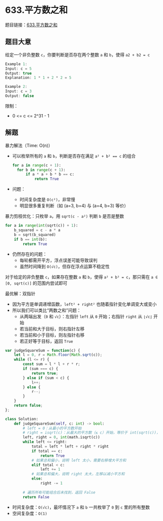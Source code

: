 # 633.平方数之和

题目链接：[633.平方数之和](https://leetcode.cn/problems/sum-of-square-numbers/)

## 题目大意

给定一个非负整数 `c`，你要判断是否存在两个整数 `a` 和 `b`，使得 `a2 + b2 = c`

```js
Example 1:
Input: c = 5
Output: true
Explanation: 1 * 1 + 2 * 2 = 5

Example 2:
Input: c = 3
Output: false
```

限制：
- 0 <= c <= 2^31 - 1

## 解题

暴力解法（Time: O(n)）
- 可以枚举所有的 `a` 和 `b`，判断是否存在满足 `a² + b² == c` 的组合
  ```python
  for a in range(c + 1):
    for b in range(c + 1):
        if a * a + b * b == c:
            return True
  ```

- 问题：
  - 时间复杂度是 `O(c²)`，非常慢
  - 明显很多重复判断（如 (a=3, b=4) 与 (a=4, b=3) 等价）

暴力剪枝优化：只枚举 `a`，用 `sqrt(c - a²)` 判断 `b` 是否是整数

```python
for a in range(int(sqrt(c)) + 1):
    b_squared = c - a * a
    b = sqrt(b_squared)
    if b == int(b):
        return True
```

- 仍然存在的问题：
  - 每轮都需开平方，浮点误差可能导致误判
  - 虽然时间降到 `O(√c)`，但存在浮点运算不稳定性

对于给定的非负整数 `c`，如果存在整数 `a` 和 `b`，使得 `a² + b² = c`，那只需在 `a ∈ [0, sqrt(c)]` 的范围内尝试即可

最优解：双指针
- 因为平方是单调递增函数，`left² + right²` 也随着指针变化单调变大或变小
- 所以我们可以类比“两数之和”问题：
  - 从两端出发（`0` 和 `√c`）：左指针 `left` 从 `0` 开始；右指针 `right` 从 `⌊√c⌋` 开始
  - 若当前和大于目标，则右指针左移
  - 若当前和小于目标，则左指针右移
  - 若正好等于目标，返回 `True`

```js
var judgeSquareSum = function(c) {
    let l = 0, r = Math.floor(Math.sqrt(c));
    while (l <= r) {
        const sum = l * l + r * r;
        if (sum === c) {
            return true;
        } else if (sum < c) {
            l++;
        } else {
            r--;
        }
    }
    return false;
};
```
```python
class Solution:
    def judgeSquareSum(self, c: int) -> bool:
        # left = 0：从最小的平方数开始
        # right = isqrt(c)：从最大的平方数（≤ c）开始，等价于 int(sqrt(c))，但 math.isqrt 是精确整数，避免浮点误差
        left, right = 0, int(math.isqrt(c))
        while left <= right:
            total = left * left + right * right
            if total == c:
                return True
            # 如果总和偏小，说明 left 太小，需要右移增大平方和
            elif total < c:
                left += 1
            # 如果总和偏大，说明 right 太大，左移以减小平方和
            else:
                right -= 1
        
        # 遍历所有可能组合后未找到，返回 False
        return False
```

- 时间复杂度：`O(√c)`，最坏情况下 `a` 和 `b` 一共枚举了 `0` 到 `c` 里的所有整数
- 空间复杂度：`O(1)`